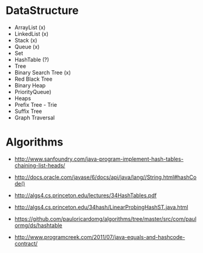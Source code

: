 # DataStructure
* ArrayList (x)
* LinkedList (x)
* Stack (x)
* Queue (x)
* Set
* HashTable (?)
* Tree 
* 	Binary Search Tree (x)
* 	Red Black Tree
* 	Binary Heap
* 	PriorityQueue)
* Heaps
* Prefix Tree - Trie
* Suffix Tree
* Graph Traversal
# Algorithms

* http://www.sanfoundry.com/java-program-implement-hash-tables-chaining-list-heads/
* http://docs.oracle.com/javase/6/docs/api/java/lang//String.html#hashCode()

* http://algs4.cs.princeton.edu/lectures/34HashTables.pdf
* http://algs4.cs.princeton.edu/34hash/LinearProbingHashST.java.html

* https://github.com/pauloricardomg/algorithms/tree/master/src/com/paulormg/ds/hashtable
* http://www.programcreek.com/2011/07/java-equals-and-hashcode-contract/

